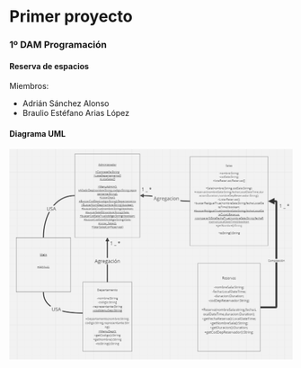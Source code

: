 # **Primer proyecto**
### 1º DAM Programación
  
#### Reserva de espacios  

Miembros:
+ Adrián Sánchez Alonso
+ Braulio Estéfano Arias López

#### Diagrama UML
![Error al cargar la imagen ](Diagrama_UML_PRO.png)